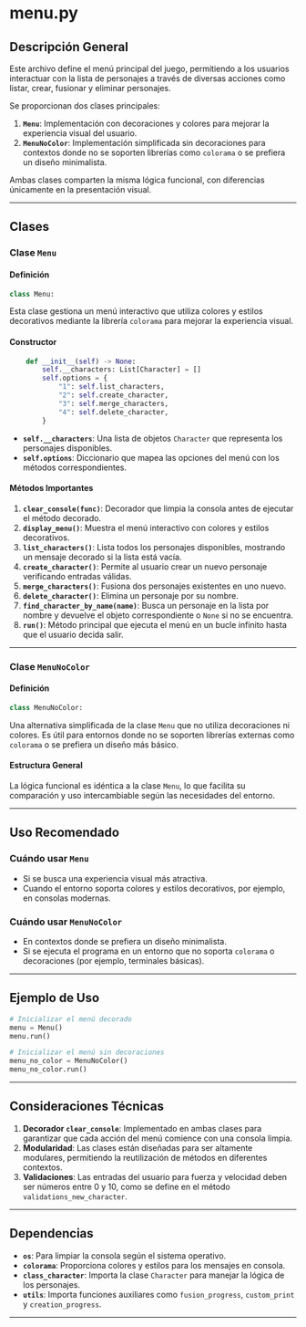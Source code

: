 # menu.py

## Descripción General

Este archivo define el menú principal del juego, permitiendo a los usuarios interactuar con la lista de personajes a través de diversas acciones como listar, crear, fusionar y eliminar personajes. 

Se proporcionan dos clases principales:

1. **`Menu`**: Implementación con decoraciones y colores para mejorar la experiencia visual del usuario.
2. **`MenuNoColor`**: Implementación simplificada sin decoraciones para contextos donde no se soporten librerías como `colorama` o se prefiera un diseño minimalista.

Ambas clases comparten la misma lógica funcional, con diferencias únicamente en la presentación visual.

---

## Clases

### Clase `Menu`

#### Definición
```python
class Menu:
```
Esta clase gestiona un menú interactivo que utiliza colores y estilos decorativos mediante la librería `colorama` para mejorar la experiencia visual.

#### Constructor
```python
    def __init__(self) -> None:
        self.__characters: List[Character] = []
        self.options = {
            "1": self.list_characters,
            "2": self.create_character,
            "3": self.merge_characters,
            "4": self.delete_character,
        }
```

- **`self.__characters`**: Una lista de objetos `Character` que representa los personajes disponibles.
- **`self.options`**: Diccionario que mapea las opciones del menú con los métodos correspondientes.

#### Métodos Importantes

1. **`clear_console(func)`**: Decorador que limpia la consola antes de ejecutar el método decorado. 
2. **`display_menu()`**: Muestra el menú interactivo con colores y estilos decorativos.
3. **`list_characters()`**: Lista todos los personajes disponibles, mostrando un mensaje decorado si la lista está vacía.
4. **`create_character()`**: Permite al usuario crear un nuevo personaje verificando entradas válidas.
5. **`merge_characters()`**: Fusiona dos personajes existentes en uno nuevo.
6. **`delete_character()`**: Elimina un personaje por su nombre.
7. **`find_character_by_name(name)`**: Busca un personaje en la lista por nombre y devuelve el objeto correspondiente o `None` si no se encuentra.
8. **`run()`**: Método principal que ejecuta el menú en un bucle infinito hasta que el usuario decida salir.

---

### Clase `MenuNoColor`

#### Definición
```python
class MenuNoColor:
```
Una alternativa simplificada de la clase `Menu` que no utiliza decoraciones ni colores. Es útil para entornos donde no se soporten librerías externas como `colorama` o se prefiera un diseño más básico.

#### Estructura General
La lógica funcional es idéntica a la clase `Menu`, lo que facilita su comparación y uso intercambiable según las necesidades del entorno.

---

## Uso Recomendado

### Cuándo usar `Menu`
- Si se busca una experiencia visual más atractiva.
- Cuando el entorno soporta colores y estilos decorativos, por ejemplo, en consolas modernas.

### Cuándo usar `MenuNoColor`
- En contextos donde se prefiera un diseño minimalista.
- Si se ejecuta el programa en un entorno que no soporta `colorama` o decoraciones (por ejemplo, terminales básicas).

---

## Ejemplo de Uso
```python
# Inicializar el menú decorado
menu = Menu()
menu.run()

# Inicializar el menú sin decoraciones
menu_no_color = MenuNoColor()
menu_no_color.run()
```

---

## Consideraciones Técnicas

1. **Decorador `clear_console`**: Implementado en ambas clases para garantizar que cada acción del menú comience con una consola limpia.
2. **Modularidad**: Las clases están diseñadas para ser altamente modulares, permitiendo la reutilización de métodos en diferentes contextos.
3. **Validaciones**: Las entradas del usuario para fuerza y velocidad deben ser números entre 0 y 10, como se define en el método `validations_new_character`.

---

## Dependencias
- **`os`**: Para limpiar la consola según el sistema operativo.
- **`colorama`**: Proporciona colores y estilos para los mensajes en consola.
- **`class_character`**: Importa la clase `Character` para manejar la lógica de los personajes.
- **`utils`**: Importa funciones auxiliares como `fusion_progress`, `custom_print` y `creation_progress`. 

---